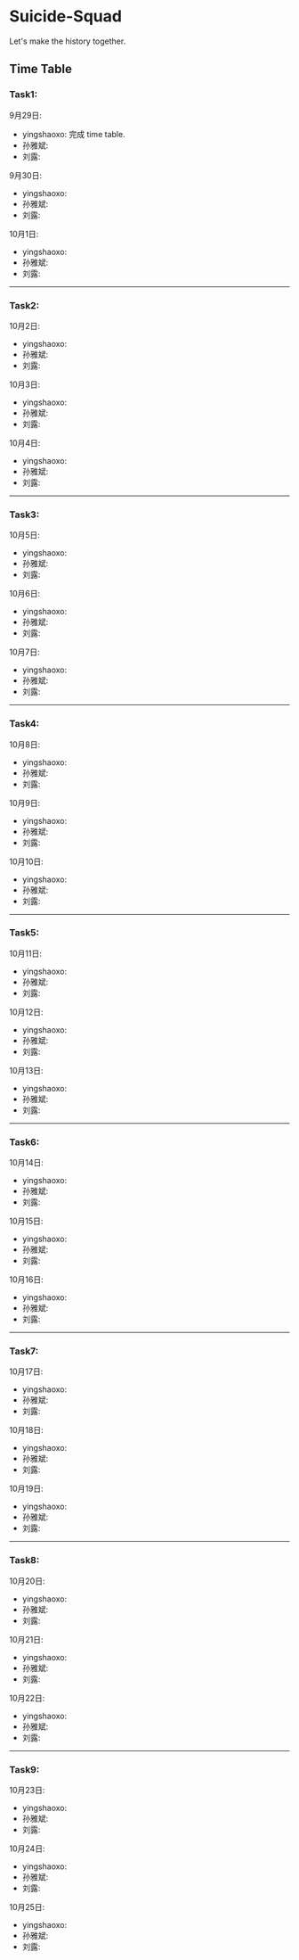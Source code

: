 # Suicide-Squad
Let's make the history together.

## Time Table
### Task1: 

9月29日: 
* yingshaoxo: 完成 time table.
* 孙雅斌: 
* 刘露: 

9月30日: 
* yingshaoxo: 
* 孙雅斌: 
* 刘露: 

10月1日: 
* yingshaoxo: 
* 孙雅斌: 
* 刘露: 

___

### Task2: 

10月2日: 
* yingshaoxo: 
* 孙雅斌: 
* 刘露: 

10月3日: 
* yingshaoxo: 
* 孙雅斌: 
* 刘露: 

10月4日: 
* yingshaoxo: 
* 孙雅斌: 
* 刘露: 

___

### Task3: 

10月5日: 
* yingshaoxo: 
* 孙雅斌: 
* 刘露: 

10月6日: 
* yingshaoxo: 
* 孙雅斌: 
* 刘露: 

10月7日: 
* yingshaoxo: 
* 孙雅斌: 
* 刘露: 

___

### Task4: 

10月8日: 
* yingshaoxo: 
* 孙雅斌: 
* 刘露: 

10月9日: 
* yingshaoxo: 
* 孙雅斌: 
* 刘露: 

10月10日: 
* yingshaoxo: 
* 孙雅斌: 
* 刘露: 

___

### Task5: 

10月11日: 
* yingshaoxo: 
* 孙雅斌: 
* 刘露: 

10月12日: 
* yingshaoxo: 
* 孙雅斌: 
* 刘露: 

10月13日: 
* yingshaoxo: 
* 孙雅斌: 
* 刘露: 

___

### Task6: 

10月14日: 
* yingshaoxo: 
* 孙雅斌: 
* 刘露: 

10月15日: 
* yingshaoxo: 
* 孙雅斌: 
* 刘露: 

10月16日: 
* yingshaoxo: 
* 孙雅斌: 
* 刘露: 

___

### Task7: 

10月17日: 
* yingshaoxo: 
* 孙雅斌: 
* 刘露: 

10月18日: 
* yingshaoxo: 
* 孙雅斌: 
* 刘露: 

10月19日: 
* yingshaoxo: 
* 孙雅斌: 
* 刘露: 

___

### Task8: 

10月20日: 
* yingshaoxo: 
* 孙雅斌: 
* 刘露: 

10月21日: 
* yingshaoxo: 
* 孙雅斌: 
* 刘露: 

10月22日: 
* yingshaoxo: 
* 孙雅斌: 
* 刘露: 

___

### Task9: 

10月23日: 
* yingshaoxo: 
* 孙雅斌: 
* 刘露: 

10月24日: 
* yingshaoxo: 
* 孙雅斌: 
* 刘露: 

10月25日: 
* yingshaoxo: 
* 孙雅斌: 
* 刘露: 
